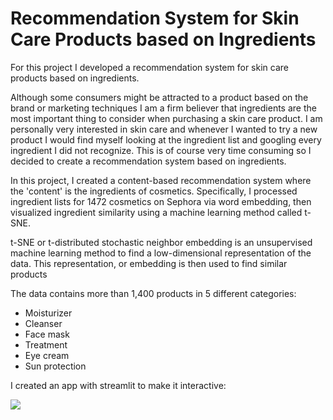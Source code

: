 # Recommendation System for Skin Care Products based on Ingredients

For this project I developed a recommendation system for skin care products based on ingredients.

Although some consumers might be attracted to a product based on the brand or marketing techniques I am a firm believer that ingredients are the most important thing to consider when purchasing a skin care product. I am personally very interested in skin care and whenever I wanted to try a new product I would find myself looking at the ingredient list and googling every ingredient I did not recognize. This is of course very time consuming so I decided to create a recommendation system based on ingredients.

In this project, I created a content-based recommendation system where the 'content' is the ingredients of cosmetics. Specifically, I processed ingredient lists for 1472 cosmetics on Sephora via word embedding, then visualized ingredient similarity using a machine learning method called t-SNE.

t-SNE or t-distributed stochastic neighbor embedding is an unsupervised machine learning method to find a low-dimensional representation of the data. This representation, or embedding is then used to find similar products

The data contains more than 1,400 products in 5 different categories:

- Moisturizer
- Cleanser
- Face mask
- Treatment
- Eye cream
- Sun protection

I created an app with streamlit to make it interactive:

![](images/image.png)
